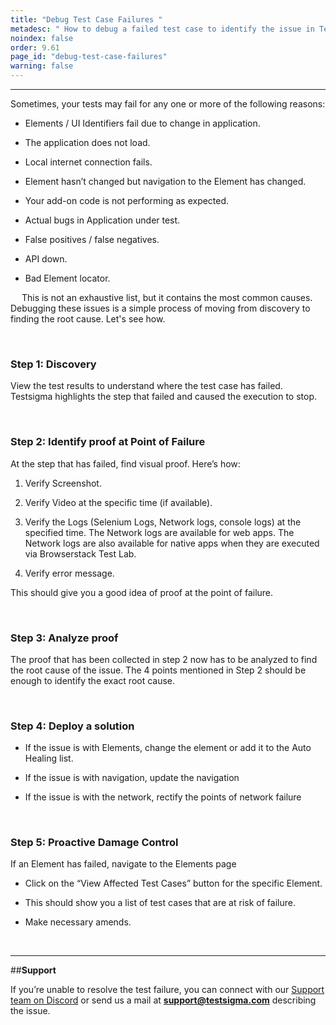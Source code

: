 ```yaml
---
title: "Debug Test Case Failures "
metadesc: " How to debug a failed test case to identify the issue in Testsigma."
noindex: false
order: 9.61
page_id: "debug-test-case-failures"
warning: false
---
```


---

Sometimes, your tests may fail for any one or more of the following reasons:

* Elements / UI Identifiers fail due to change in application.
  
* The application does not load.
  
* Local internet connection fails.
  
* Element hasn’t changed but navigation to the Element has changed.
  
* Your add-on code is not performing as expected.
  
* Actual bugs in Application under test.
  
* False positives / false negatives.
  
* API down.
  
* Bad Element locator.

&emsp;
This is not an exhaustive list, but it contains the most common causes. Debugging these issues is a simple process of moving from discovery to finding the root cause. Let's see how.
 
&emsp;
### Step 1: Discovery 

View the test results to understand where the test case has failed. Testsigma highlights the step that failed and caused the execution to stop.

&emsp;
### Step 2: Identify proof at Point of Failure

At the step that has failed, find visual proof. Here’s how:
1. Verify Screenshot.
   
2. Verify Video at the specific time (if available).
   
3. Verify the Logs (Selenium Logs, Network logs, console logs) at the specified time. The Network logs are available for web apps. The Network logs are also available for native apps when they are executed via Browserstack Test Lab.
   
4. Verify error message.

This should give you a good idea of proof at the point of failure.

&emsp;
### Step 3: Analyze proof 

The proof that has been collected in step 2 now has to be analyzed to find the root cause of the issue. The 4 points mentioned in Step 2 should be enough to identify the exact root cause. 

&emsp;
### Step 4: Deploy a solution

* If the issue is with Elements, change the element or add it to the Auto Healing list.

* If the issue is with navigation, update the navigation

* If the issue is with the network, rectify the points of network failure
  
&emsp;
### Step 5: Proactive Damage Control

If an Element has failed, navigate to the Elements page

* Click on the “View Affected Test Cases” button for the specific Element.

* This should show you a list of test cases that are at risk of failure.

* Make necessary amends.


&emsp;

---
##**Support**

If you’re unable to resolve the test failure, you can connect with our [Support team on Discord](https://discord.com/invite/5caWS7R6QX) or send us a mail at **[support@testsigma.com](mailto:support@testsigma.com)** describing the issue.

